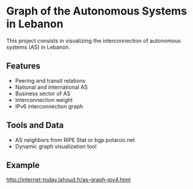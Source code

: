 # Graph of the Autonomous Systems in Lebanon

This project consists in visualizing the interconnection of autonomous systems (AS) in Lebanon.

## Features
* Peering and transit relations
* National and international AS
* Business sector of AS
* Interconnection weight
* IPv6 interconnection graph

## Tools and Data
* AS neighbors from RIPE Stat or bgp.potaroo.net
* Dynamic graph visualization tool

## Example
http://internet-today.lahoud.fr/as-graph-ipv4.html
